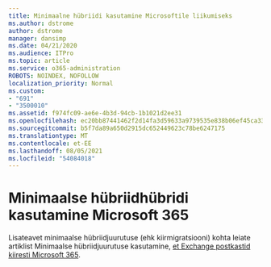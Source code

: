 ```yaml
---
title: Minimaalne hübriidi kasutamine Microsoftile liikumiseks
ms.author: dstrome
author: dstrome
manager: dansimp
ms.date: 04/21/2020
ms.audience: ITPro
ms.topic: article
ms.service: o365-administration
ROBOTS: NOINDEX, NOFOLLOW
localization_priority: Normal
ms.custom:
- "691"
- "3500010"
ms.assetid: f974fc09-ae6e-4b3d-94cb-1b1021d2ee31
ms.openlocfilehash: ec20bb87441462f2d14fa3d59633a9739535e838b06ef45ca33082a9c018d55c
ms.sourcegitcommit: b5f7da89a650d2915dc652449623c78be6247175
ms.translationtype: MT
ms.contentlocale: et-EE
ms.lasthandoff: 08/05/2021
ms.locfileid: "54084018"
---
```

# <a name="using-minimal-hybrid-to-move-to-microsoft-365"></a>Minimaalse hübriidhübridi kasutamine Microsoft 365

Lisateavet minimaalse hübriidjuurutuse (ehk kiirmigratsiooni) kohta leiate artiklist Minimaalse hübriidjuurutuse kasutamine, [et Exchange postkastid kiiresti Microsoft 365](https://docs.microsoft.com/Exchange/mailbox-migration/use-minimal-hybrid-to-quickly-migrate).
